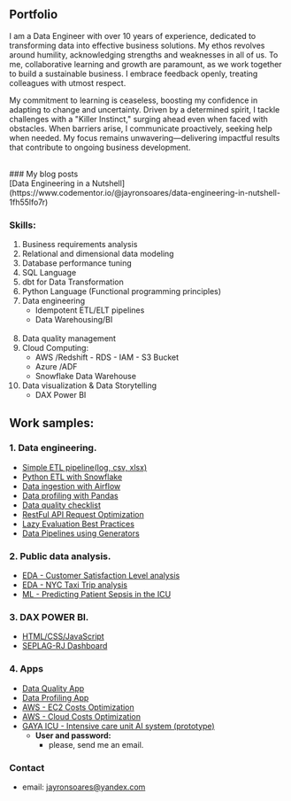 ## Portfolio
<p>I am a Data Engineer with over 10 years of experience, dedicated to transforming data into effective business solutions. My ethos revolves around humility, acknowledging strengths and weaknesses in all of us. To me, collaborative learning and growth are paramount, as we work together to build a sustainable business. I embrace feedback openly, treating colleagues with utmost respect.</p>
<p></p>My commitment to learning is ceaseless, boosting my confidence in adapting to change and uncertainty. Driven by a determined spirit, I tackle challenges with a "Killer Instinct," surging ahead even when faced with obstacles. When barriers arise, I communicate proactively, seeking help when needed. My focus remains unwavering—delivering impactful results that contribute to ongoing business development.</p>
 
<br>
### My blog posts<br>
[Data Engineering in a Nutshell](https://www.codementor.io/@jayronsoares/data-engineering-in-nutshell-1fh55lfo7r)

### Skills:
1. Business requirements analysis
2. Relational and dimensional data modeling
3. Database performance tuning
4. SQL Language
5. dbt for Data Transformation
6. Python Language (Functional programming principles)
7. Data engineering 
    - Idempotent ETL/ELT pipelines
    - Data Warehousing/BI
    <br/><br/>
8. Data quality management
9. Cloud Computing: 
    - AWS /Redshift - RDS - IAM - S3 Bucket
    - Azure /ADF
    - Snowflake Data Warehouse
11. Data visualization & Data Storytelling 
    - DAX Power BI
    
## Work samples:

### 1. Data engineering.
- [Simple ETL pipeline(log, csv, xlsx)](https://github.com/jayronsoares/automated_data_engineering/blob/main/etl_pipe.py)
- [Python ETL with Snowflake](https://github.com/jayronsoares/snowflake_python/blob/main/snowflake_pandas.ipynb)
- [Data ingestion with Airflow](https://github.com/jayronsoares/Airflow-Data-Ingestion)
- [Data profiling with Pandas](https://github.com/jayronsoares/eda_profiling)
- [Data quality checklist](https://github.com/jayronsoares/healthcare_icu/blob/main/dqc.py)
- [RestFul API Request Optimization](https://github.com/jayronsoares/healthcare_icu/blob/9fa8ffade315bee63d2d718691320fb4d54b368b/RestFul%20API%20Request%20Optimization%20-%20Cache%20%26%20Pagination.py)
- [Lazy Evaluation Best Practices](https://github.com/jayronsoares/data_engineering_blog.git)
- [Data Pipelines using Generators](https://github.com/jayronsoares/de_pipelines_generators.git)

### 2. Public data analysis.
- [EDA - Customer Satisfaction Level analysis](https://github.com/jayronsoares/dados_publicos/blob/main/EDA.ipynb)
- [EDA - NYC Taxi Trip analysis](https://github.com/jayronsoares/taxi_trip_analysis/blob/main/analytics_engineer_case.ipynb)
- [ML - Predicting Patient Sepsis in the ICU](https://github.com/jayronsoares/healthcare_icu/blob/main/predict.py)

### 3. DAX POWER BI.
- [HTML/CSS/JavaScript](http://www.redeplan.planejamento.rj.gov.br/)
- [SEPLAG-RJ Dashboard](https://app.powerbi.com/view?r=eyJrIjoiZWFjM2U4ZjEtOGUwYS00NDZlLThkZmQtYjNiN2U0NDk1OTRjIiwidCI6ImRjYzllZTExLWQ1MTgtNDNmMS04YjNkLTEzYWE0NzBlMWNlZCJ9&pageName=ReportSection)

### 4. Apps
- [Data Quality App](https://github.com/jayronsoares/flaskdqc.git)
- [Data Profiling App](https://github.com/jayronsoares/data_profiling.git)
- [AWS - EC2 Costs Optimization](https://github.com/jayronsoares/aws_ec2_costs.git)
- [AWS - Cloud Costs Optimization](https://github.com/jayronsoares/aws_s3_rds_ec2_cco.git)
- [GAYA ICU - Intensive care unit AI system (prototype)](https://icu.gayaanalytics.com.br)
  - **User and password:**
    - please, send me an email.

### Contact ###
- email: jayronsoares@yandex.com
